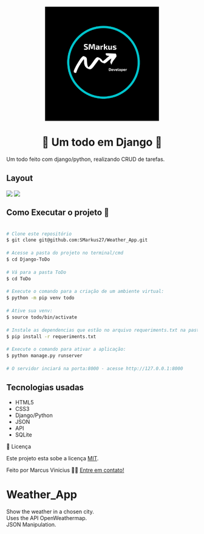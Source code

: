 <p align="center">
  <img align='center' src="./assets/SMarkus.png" height="300">
</p>
<h1 align='center'>🚀 Um todo em Django 🚀 </h1>
Um todo feito com django/python, realizando CRUD de tarefas.
<h2>Layout</h2>
  <img align='center' src="./assets/todo1.png" height="300">
  <img align='center' src="./assets/todo2.png" height="350" >
<h2>Como Executar o projeto 🚀</h2>

```bash

# Clone este repositório
$ git clone git@github.com:SMarkus27/Weather_App.git

# Acesse a pasta do projeto no terminal/cmd
$ cd Django-ToDo

# Vá para a pasta ToDo
$ cd ToDo

# Execute o comando para a criação de um ambiente virtual:
$ python -m pip venv todo

# Ative sua venv:
$ source todo/bin/activate

# Instale as dependencias que estão no arquivo requeriments.txt na pasta ToDO.
$ pip install -r requeriments.txt

# Execute o comando para ativar a aplicação:
$ python manage.py runserver

# O servidor inciará na porta:8000 - acesse http://127.0.0.1:8000 

```

<h2>Tecnologias usadas</h2>
<ul>
  <li>HTML5</li>
  <li>CSS3</li>
  <li>Django/Python</li>
  <li>JSON</li>
  <li>API</li>
  <li>SQLite</li>
  
</ul>
 📝 Licença

Este projeto esta sobe a licença [MIT](./LICENSE).

Feito  por Marcus Vinicius 👋🏽 [Entre em contato!](https://www.linkedin.com/in/marcus-vinicius-campos=pereira)




# Weather_App

Show the weather in a chosen city.<br>
Uses the API OpenWeathermap.<br>
JSON Manipulation.
